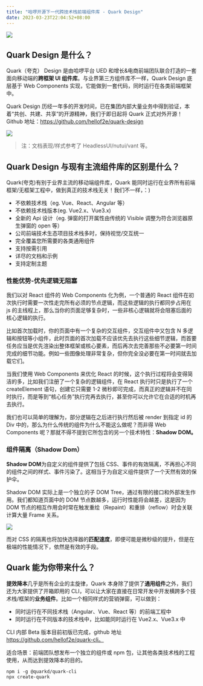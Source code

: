 ```yaml
---
title: "哈啰开源下一代跨技术栈前端组件库 - Quark Design"
date: 2023-03-23T22:04:52+08:00
---
```


<img src="/imgs/23/01.png" />

## Quark Design 是什么？

Quark（夸克） Design 是由哈啰平台 UED 和增长&电商前端团队联合打造的一套面向移动端的**跨框架 UI 组件库**。与业界第三方组件库不一样，Quark Design 底层基于 Web Components 实现，它能做到一套代码，同时运行在各类前端框架中。

Quark Design 历经一年多的开发时间，已在集团内部大量业务中得到验证，本着“共创、共建、共享”的开源精神，我们于即日起将 Quark 正式对外开源！Github 地址：https://github.com/hellof2e/quark-design

<img src="/imgs/23/02.png" />

> 注：文档表现/样式参考了 HeadlessUI/nutui/vant 等。

## Quark Design 与现有主流组件库的区别是什么？

Quark(夸克)有别于业界主流的移动端组件库，Quark 能同时运行在业界所有前端框架/无框架工程中，做到真正的技术栈无关！我们不一样，：)

- 不依赖技术栈（eg. Vue、React、Angular 等）
- 不依赖技术栈版本(eg. Vue2.x、Vue3.x)
- 全新的 Api 设计（eg. 弹窗的打开属性由传统的 Visible 调整为符合浏览器原生弹窗的 open 等）
- 公司前端技术生态项目技术栈多时，保持视觉/交互统一
- 完全覆盖您所需要的各类通用组件
- 支持按需引用
- 详尽的文档和示例
- 支持定制主题

### 性能优势-优先逻辑无阻塞

我们以对 React 组件的 Web Components 化为例，一个普通的 React 组件在初次执行时需要一次性走完所有必须的节点逻辑，而这些逻辑的执行都同步占用在 js 的主线程上，那么当你的页面足够复杂时，一些非核心逻辑就将会阻塞后面的核心逻辑的执行。

比如首次加载时，你的页面中有一个复杂的交互组件，交互组件中又包含 N 多逻辑和按钮等小组件，此时页面的首次加载不应该优先去执行这些细节逻辑，而首要任务应当是优先渲染出整体框架或核心要素，而后再次去完善那些不必要第一时间完成的细节功能。例如一些图像处理非常复杂，但你完全没必要在第一时间就去加载它们。

当我们使用 Web Components 来优化 React 的时候，这个执行过程将会变得简洁的多，比如我们注册了一个复杂的逻辑组件，在 React 执行时只是执行了一个 createElement 语句，创建它只需要 1-2 微秒即可完成，而真正的逻辑并不在同时执行，而是等到“核心任务”执行完再去执行，甚至你可以允许它在合适的时机再去执行。

我们也可以简单的理解为，部分逻辑在之后进行执行然后被 render 到指定 id 的 Div 中的，那么为什么传统的组件为什么不能这么做呢？而非得 Web Components 呢？那就不得不提到它所包含的另一个技术特性：**Shadow DOM。**

### 组件隔离（Shadow Dom）

**Shadow DOM**为自定义的组件提供了包括 CSS、事件的有效隔离，不再担心不同的组件之间的样式、事件污染了。这相当于为自定义组件提供了一个天然有效的保护伞。

Shadow DOM 实际上是一个独立的子 DOM Tree，通过有限的接口和外部发生作用。我们都知道页面中的 DOM 节点数越多，运行时性能将会越差，这是因为 DOM 节点的相互作用会时常在触发重绘（Repaint）和重排（reflow）时会关联计算大量 Frame 关系。

<img src="/imgs/23/03.png" />

而对 CSS 的隔离也将加快选择器的**匹配速度**，即便可能是微秒级的提升，但是在极端的性能情况下，依然是有效的手段。

## Quark 能为你带来什么？

**提效降本**几乎是所有企业的主旋律，Quark 本身除了提供了**通用组件**之外，我们还为大家提供了开箱即用的 CLI，可以让大家在直接在日常开发中开发横跨多个技术栈/框架的**业务组件**。比如一个相同样式的营销弹窗，可以做到：

- 同时运行在不同技术栈（Angular、Vue、React 等）的前端工程中
- 同时运行在不同版本的技术栈中，比如能同时运行在 Vue2.x、Vue3.x 中

CLI 内部 Beta 版本目前初版已完成，github 地址 https://github.com/hellof2e/quark-cli。

适合场景：前端团队想发布一个独立的组件或 npm 包，让其他各类技术栈的工程使用，从而达到提效降本的目的。

```shell
npm i -g @quarkd/quark-cli
npx create-quark
```